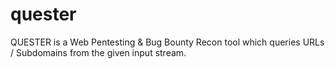 # quester
QUESTER is a Web Pentesting &amp; Bug Bounty Recon tool which queries URLs / Subdomains from the given input stream.
